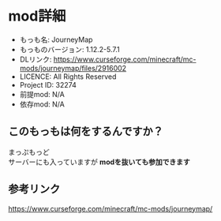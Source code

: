 # mod詳細

- もっも名: JourneyMap
- もっものバージョン: 1.12.2-5.7.1
- DLリンク: https://www.curseforge.com/minecraft/mc-mods/journeymap/files/2916002
- LICENCE: All Rights Reserved
- Project ID: 32274
- 前提mod: N/A
- 依存mod: N/A

## このもっもは何をするんですか？
まっぷもっど<br>
サーバーにも入っていますが **modを抜いても参加できます**

## 参考リンク
https://www.curseforge.com/minecraft/mc-mods/journeymap/